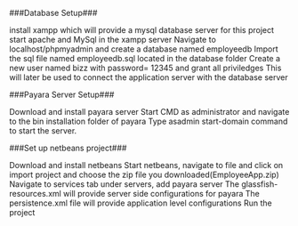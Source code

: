 
###Database Setup###

install xampp which will provide a mysql database server for this project
start apache and MySql in the xampp server
Navigate to localhost/phpmyadmin and create a database named employeedb
Import the sql file named employeedb.sql located in the database folder
Create a new user named bizz with password= 12345 and grant all priviledges
This will later be used to connect the application server with the database server



###Payara Server Setup###

Download and install payara server
Start CMD as administrator and navigate to the bin installation folder of payara 
Type asadmin start-domain command to start the server.


###Set up netbeans project###

Download and install netbeans
Start netbeans, navigate to file and click on import project and choose the zip file you downloaded(EmployeeApp.zip)
Navigate to services tab under servers, add payara server
The glassfish-resources.xml will provide server side configurations for payara
The persistence.xml file will provide application level configurations
Run the project